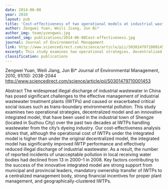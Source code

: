 ```yaml
---
date: 2014-06-08
year: 2010
layout: pub
title: 'Cost-effectiveness of two operational models at industrial wastewater treatment plants in China: A case study in Shengze Town, Suzhou City'
author: Zengwei Yuan, Weili Jiang, Jun Bi*
author_img: team/yzengwei.jpg
content_img: publications/2014-06-08Cost-effectiveness.jpg
journal: Journal of Environmental Management
link: http://www.sciencedirect.com/science/article/pii/S0301479710001453
excerpt: This study examines two operational strategies, decentralized model and an innovative integrated model, that have been used in the industrial town of Shengze (located in Suzhou City) over the past two decades at IWTPs handling wastewater from the city’s dyeing industry.
classification: publications
---
```


Zengwei Yuan, Weili Jiang, Jun Bi*
Journal of Environmental Management, 2010, 91(10): 2038-2044
http://www.sciencedirect.com/science/article/pii/S0301479710001453

Abstract
The widespread illegal discharge of industrial wastewater in China has posed significant challenges to the effective management of industrial wastewater treatment plants (IWTPs) and caused or exacerbated critical social issues such as trans-boundary environmental pollution. This study examines two operational strategies, decentralized model and an innovative integrated model, that have been used in the industrial town of Shengze (located in Suzhou City) over the past two decades at IWTPs handling wastewater from the city’s dyeing industry. Our cost-effectiveness analysis shows that, although the operational cost of IWTPs under the integrated model is higher than under the original decentralized model, the integrated model has significantly improved IWTP performance and effectively reduced illegal discharge of industrial wastewater. As a result, the number of reported incidents of unacceptable pollution in local receiving water bodies had declined from 13 in 2000–1 in 2008. Key factors contributing to the success of the innovative integrated model are strong support from municipal and provincial leaders, mandatory ownership transfer of IWTPs to a centralized management body, strong financial incentives for proper plant management, and geographically-clustered IWTPs.
